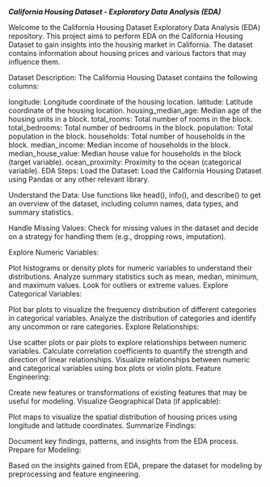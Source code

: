 ***California Housing Dataset - Exploratory Data Analysis (EDA)***

Welcome to the California Housing Dataset Exploratory Data Analysis (EDA) repository. This project aims to perform EDA on the California Housing Dataset to gain insights into the housing market in California. The dataset contains information about housing prices and various factors that may influence them.

Dataset Description:
The California Housing Dataset contains the following columns:

longitude: Longitude coordinate of the housing location.
latitude: Latitude coordinate of the housing location.
housing_median_age: Median age of the housing units in a block.
total_rooms: Total number of rooms in the block.
total_bedrooms: Total number of bedrooms in the block.
population: Total population in the block.
households: Total number of households in the block.
median_income: Median income of households in the block.
median_house_value: Median house value for households in the block (target variable).
ocean_proximity: Proximity to the ocean (categorical variable).
EDA Steps:
Load the Dataset: Load the California Housing Dataset using Pandas or any other relevant library.

Understand the Data: Use functions like head(), info(), and describe() to get an overview of the dataset, including column names, data types, and summary statistics.

Handle Missing Values: Check for missing values in the dataset and decide on a strategy for handling them (e.g., dropping rows, imputation).

Explore Numeric Variables:

Plot histograms or density plots for numeric variables to understand their distributions.
Analyze summary statistics such as mean, median, minimum, and maximum values.
Look for outliers or extreme values.
Explore Categorical Variables:

Plot bar plots to visualize the frequency distribution of different categories in categorical variables.
Analyze the distribution of categories and identify any uncommon or rare categories.
Explore Relationships:

Use scatter plots or pair plots to explore relationships between numeric variables.
Calculate correlation coefficients to quantify the strength and direction of linear relationships.
Visualize relationships between numeric and categorical variables using box plots or violin plots.
Feature Engineering:

Create new features or transformations of existing features that may be useful for modeling.
Visualize Geographical Data (if applicable):

Plot maps to visualize the spatial distribution of housing prices using longitude and latitude coordinates.
Summarize Findings:

Document key findings, patterns, and insights from the EDA process.
Prepare for Modeling:

Based on the insights gained from EDA, prepare the dataset for modeling by preprocessing and feature engineering.
